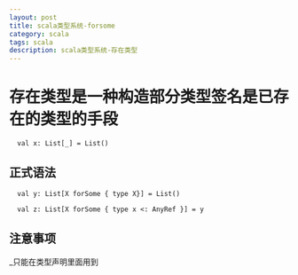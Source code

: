 ```yaml
---
layout: post
title: scala类型系统-forsome
category: scala
tags: scala
description: scala类型系统-存在类型
---
```


# 存在类型是一种构造部分类型签名是已存在的类型的手段

```
  val x: List[_] = List()
```

## 正式语法
```
  val y: List[X forSome { type X}] = List()
  
  val z: List[X forSome { type x <: AnyRef }] = y
```

## 注意事项
_只能在类型声明里面用到




